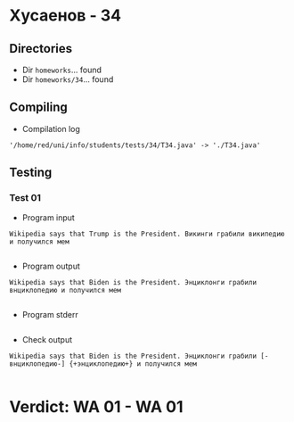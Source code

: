 # Хусаенов - 34
## Directories
- Dir `homeworks`... found
- Dir `homeworks/34`... found
## Compiling
- Compilation log
```
'/home/red/uni/info/students/tests/34/T34.java' -> './T34.java'

```
## Testing
### Test 01
- Program input
```
Wikipedia says that Trump is the President. Викинги грабили википедию и получился мем


```
- Program output
```
Wikipedia says that Biden is the President. Энциклонги грабили внциклопедию и получился мем


```
- Program stderr
```

```
- Check output
```
Wikipedia says that Biden is the President. Энциклонги грабили [-внциклопедию-] {+энциклопедию+} и получился мем


```
# Verdict: **WA 01** - WA 01
